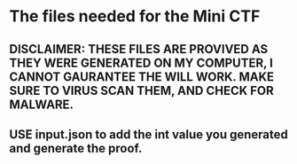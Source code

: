 # The files needed for the Mini CTF
## DISCLAIMER: THESE FILES ARE PROVIVED AS THEY WERE GENERATED ON MY COMPUTER, I CANNOT GAURANTEE THE WILL WORK. MAKE SURE TO VIRUS SCAN THEM, AND CHECK FOR MALWARE. 
## USE input.json to add the int value you generated and generate the proof.
